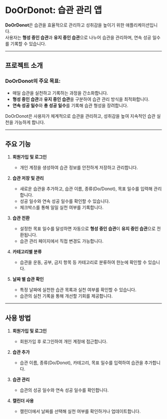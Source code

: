 # DoOrDonot: 습관 관리 앱

**DoOrDonot**은 습관을 효율적으로 관리하고 성취감을 높이기 위한 애플리케이션입니다.  
사용자는 **형성 중인 습관**과 **유지 중인 습관**으로 나누어 습관을 관리하며, 연속 성공 일수를 기록할 수 있습니다.

---
## 프로젝트 소개
### DoOrDonot의 주요 목표:
- 매일 습관을 실천하고 기록하는 과정을 간소화합니다.
- **형성 중인 습관**과 **유지 중인 습관**을 구분하여 습관 관리 방식을 최적화합니다.
- **연속 성공 일수**와 **총 성공 일수**를 기록해 습관 형성을 장려합니다.

DoOrDonot은 사용자가 체계적으로 습관을 관리하고, 성취감을 높여 지속적인 습관 실천을 가능하게 합니다.

---
## 주요 기능
1. **회원가입 및 로그인**
   - 개인 계정을 생성하여 습관 정보를 안전하게 저장하고 관리합니다.

2. **습관 저장 및 관리**
   - 새로운 습관을 추가하고, 습관 이름, 종류(Do/Donot), 목표 일수를 입력해 관리합니다.
   - 성공 일수와 연속 성공 일수를 확인할 수 있습니다.
   - 체크박스를 통해 일일 실천 여부를 기록합니다.

3. **습관 전환**
   - 설정한 목표 일수를 달성하면 자동으로 **형성 중인 습관**이 **유지 중인 습관**으로 전환됩니다.
   - 습관 관리 페이지에서 직접 변경도 가능합니다.

4. **카테고리별 분류**
   - 습관을 운동, 공부, 금지 항목 등 카테고리로 분류하여 한눈에 확인할 수 있습니다.

5. **날짜 별 습관 확인**
   - 특정 날짜에 실천한 습관 목록과 실천 여부를 확인할 수 있습니다.
   - 습관의 실천 기록을 통해 개선할 기회를 제공합니다.

---

## 사용 방법
1. **회원가입 및 로그인**
   - 회원가입 후 로그인하여 개인 계정에 접근합니다.

2. **습관 추가**
   - 습관 이름, 종류(Do/Donot), 카테고리, 목표 일수를 입력하여 습관을 추가합니다.

3. **습관 관리**
   - 습관의 성공 일수와 연속 성공 일수를 확인합니다.

4. **캘린더 사용**
   - 캘린더에서 날짜를 선택해 실천 여부를 확인하거나 업데이트합니다.

